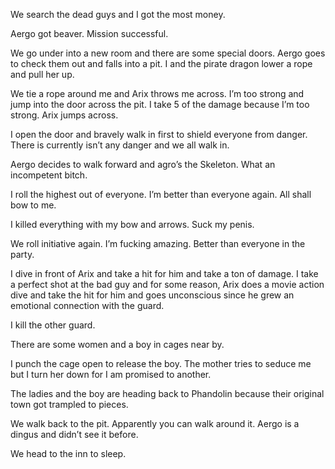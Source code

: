 We search the dead guys and I got the most money. 

Aergo got beaver. Mission successful. 

We go under into a new room and there are some special doors. Aergo goes to check them out and falls into a pit. I and the pirate dragon lower a rope and pull her up. 

We tie a rope around me and Arix throws me across. I’m too strong and jump into the door across the pit. I take 5 of the damage because I’m too strong. Arix jumps across. 

I open the door and bravely walk in first to shield everyone from danger. There is currently isn’t any danger and we all walk in. 

Aergo decides to walk forward and agro’s the Skeleton. What an incompetent bitch. 

I roll the highest out of everyone. I’m better than everyone again. All shall bow to me. 

I killed everything with my bow and arrows. Suck my penis. 

We roll initiative again. I’m fucking amazing. Better than everyone in the party. 

I dive in front of Arix and take a hit for him and take a ton of damage. I take a perfect shot at the bad guy and for some reason, Arix does a movie action dive and take the hit for him and goes unconscious since he grew an emotional connection with the guard. 

I kill the other guard. 

There are some women and a boy in cages near by. 

I punch the cage open to release the boy. The mother tries to seduce me but I turn her down for I am promised to another. 

The ladies and the boy are heading back to Phandolin because their original town got trampled to pieces. 

We walk back to the pit. Apparently you can walk around it. Aergo is a dingus and didn’t see it before.  

We head to the inn to sleep. 
